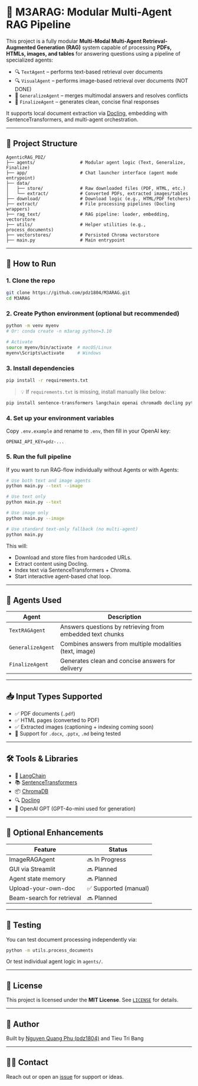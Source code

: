 
# 🤖 M3ARAG: Modular Multi-Agent RAG Pipeline

This project is a fully modular **Multi-Modal Multi-Agent Retrieval-Augmented Generation (RAG)** system capable of processing **PDFs, HTMLs, images, and tables** for answering questions using a pipeline of specialized agents:

- 🔍 `TextAgent` – performs text-based retrieval over documents
- 🔍 `VisualAgent` – performs image-based retrieval over documents (NOT DONE)
- 🧠 `GeneralizeAgent` – merges multimodal answers and resolves conflicts
- 📝 `FinalizeAgent` – generates clean, concise final responses

It supports local document extraction via [Docling](https://github.com/ds4sd/docling), embedding with SentenceTransformers, and multi-agent orchestration.

---

## 📁 Project Structure

```
AgenticRAG_PDZ/
├── agents/                 # Modular agent logic (Text, Generalize, Finalize)
├── app/                    # Chat launcher interface (agent mode entrypoint)
├── data/
│   ├── store/              # Raw downloaded files (PDF, HTML, etc.)
│   └── extract/            # Converted PDFs, extracted images/tables
├── download/               # Download logic (e.g., HTML/PDF fetchers)
├── extract/                # File processing pipelines (Docling wrappers)
├── rag_text/               # RAG pipeline: loader, embedding, vectorstore
├── utils/                  # Helper utilities (e.g., process_documents)
├── vectorstores/           # Persisted Chroma vectorstore
├── main.py                 # Main entrypoint
```

---

## 🚀 How to Run

### 1. Clone the repo

```bash
git clone https://github.com/pdz1804/M3ARAG.git
cd M3ARAG
```

### 2. Create Python environment (optional but recommended)

```bash
python -m venv myenv
# Or: conda create -n m3arag python=3.10

# Activate
source myenv/bin/activate  # macOS/Linux
myenv\Scripts\activate     # Windows
```

### 3. Install dependencies

```bash
pip install -r requirements.txt
```

> 💡 If `requirements.txt` is missing, install manually like below:

```bash
pip install sentence-transformers langchain openai chromadb docling python-dotenv
```

### 4. Set up your environment variables

Copy `.env.example` and rename to `.env`, then fill in your OpenAI key:

```env
OPENAI_API_KEY=pdz-...
```

### 5. Run the full pipeline

If you want to run RAG-flow individually without Agents or with Agents:

```bash
# Use both text and image agents
python main.py --text --image

# Use text only
python main.py --text

# Use image only
python main.py --image

# Use standard text-only fallback (no multi-agent)
python main.py

```

This will:
- Download and store files from hardcoded URLs.
- Extract content using Docling.
- Index text via SentenceTransformers + Chroma.
- Start interactive agent-based chat loop.

---

## 🧠 Agents Used

| Agent            | Description |
|------------------|-------------|
| `TextRAGAgent`   | Answers questions by retrieving from embedded text chunks |
| `GeneralizeAgent`| Combines answers from multiple modalities (text, image) |
| `FinalizeAgent`  | Generates clean and concise answers for delivery |

---

## 📥 Input Types Supported

- ✅ PDF documents (`.pdf`)
- ✅ HTML pages (converted to PDF)
- ✅ Extracted images (captioning + indexing coming soon)
- 🧪 Support for `.docx`, `.pptx`, `.md` being tested

---

## 🛠 Tools & Libraries

- 🧱 [LangChain](https://www.langchain.com/)
- 📚 [SentenceTransformers](https://www.sbert.net/)
- 📦 [ChromaDB](https://www.trychroma.com/)
- 🔍 [Docling](https://github.com/ds4sd/docling)
- 🤖 OpenAI GPT (GPT-4o-mini used for generation)

---

## 📌 Optional Enhancements

| Feature                   | Status      |
|---------------------------|-------------|
| ImageRAGAgent             | 🔜 In Progress |
| GUI via Streamlit         | 🔜 Planned |
| Agent state memory        | 🔜 Planned |
| Upload-your-own-doc       | ✅ Supported (manual) |
| Beam-search for retrieval | 🔜 Planned |

---

## 🧪 Testing

You can test document processing independently via:

```bash
python -m utils.process_documents
```

Or test individual agent logic in `agents/`.

---

## 📄 License

This project is licensed under the **MIT License**. See [`LICENSE`](./LICENSE) for details.

---

## 🧠 Author

Built by [Nguyen Quang Phu (pdz1804)](https://github.com/pdz1804) and Tieu Tri Bang 

---

## 🙋‍♂️ Contact

Reach out or open an [issue](https://github.com/pdz1804/M3ARAG/issues) for support or ideas.


